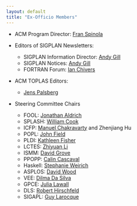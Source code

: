 ```yaml
---
layout: default
title: "Ex-Officio Members"
---
```

-   ACM Program Director:
    [Fran Spinola](mailto:spinola@hq.acm.org)
-   Editors of SIGPLAN Newsletters:
    -   SIGPLAN Information Director:
        [Andy Gill](mailto:infodir_sigplan@acm.org?subject=SIGPLAN%20Web%20Pages)
    -   SIGPLAN Notices:
        [Andy Gill](http://www.ittc.ku.edu/csdl/fpg/Users/AndyGill)
    -   FORTRAN Forum:
        [Ian Chivers](mailto:ian.chivers@chiversandbryan.co.uk)

-   ACM TOPLAS Editors:
    -   [Jens Palsberg](http://www.cs.ucla.edu/~palsberg/)

-   Steering Committee Chairs
    - FOOL:   [Jonathan Aldrich](http://www.cs.cmu.edu/~aldrich)
    - SPLASH: [William Cook](mailto:wcook@cs.utexas.edu)
    - ICFP:   [Manuel Chakravarty](mailto:chak@cse.unsw.edu.au) and Zhenjiang Hu
    - POPL:   [John Field](mailto:jfield@google.com)
    - PLDI:   [Kathleen Fisher](http://www.cs.tufts.edu/~kfisher)
    - LCTES:  [Zhiyuan Li](mailto:li@cs.purdue.edu)
    - ISMM:   [David Grove](mailto:groved@us.ibm.com)
    - PPOPP:  [Calin Cascaval](mailto:cascaval@acm.org)
    - Haskell: [Stephanie Weirich](mailto:sweirich@cis.upenn.edu)
    - ASPLOS:  [David Wood](mailto:david@cs.wisc.edu)
    - VEE:     [Dilma Da Silva](http://www.dilmamds.com/)
    - GPCE:   [Julia Lawall](mailto:julia@diku.dk)
    - DLS:    [Robert Hirschfeld](mailto:robert.hirschfeld@hpi.uni-potsdam.de)
    - SIGAPL: [Guy Larocque](mailto:Guy.LaRocque@RNCan-NRCan.gc.ca)

